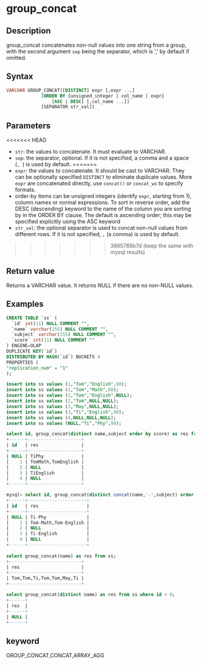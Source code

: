 # group_concat

## Description

group_concat concatenates non-null values into one string from a group, with the second argument `sep` being the separator, which is ',' by default if omitted.

## Syntax

```SQL
VARCHAR GROUP_CONCAT([DISTINCT] expr [,expr ...]
             [ORDER BY {unsigned_integer | col_name | expr}
                 [ASC | DESC] [,col_name ...]]
             [SEPARATOR str_val])
```

## Parameters

<<<<<<< HEAD
- `str`: the values to concatenate. It must evaluate to VARCHAR.
- `sep`: the separator, optional. If it is not specified, a comma and a space (`, `) is used by default.
=======
- `expr`: the values to concatenate. It should be cast to VARCHAR. They can be optionally specified `DISTINCT` to eliminate duplicate values. More `expr` are concatenated directly, use `concat()` or `concat_ws` to specify formats.
- order-by items can be unsigned integers (identify `expr`, starting from 1), column names or normal expressions. To sort in reverse order, add the DESC (descending) keyword to the name of the column you are sorting by in the ORDER BY clause. The default is ascending order; this may be specified explicitly using the ASC keyword
- `str_val`: the optional separator is used to concat non-null values from different rows. If it is not specified, `,` (a comma) is used by default.
>>>>>>> 3865788b7d (keep the same with mysql results)

## Return value

Returns a VARCHAR value. It returns NULL if there are no non-NULL values.

## Examples

```sql
CREATE TABLE `ss` (
  `id` int(11) NULL COMMENT "",
  `name` varchar(255) NULL COMMENT "",
  `subject` varchar(255) NULL COMMENT "",
  `score` int(11) NULL COMMENT ""
) ENGINE=OLAP
DUPLICATE KEY(`id`)
DISTRIBUTED BY HASH(`id`) BUCKETS 4
PROPERTIES (
"replication_num" = "1"
);

insert into ss values (1,"Tom","English",90);
insert into ss values (1,"Tom","Math",80);
insert into ss values (2,"Tom","English",NULL);
insert into ss values (2,"Tom",NULL,NULL);
insert into ss values (3,"May",NULL,NULL);
insert into ss values (3,"Ti","English",98);
insert into ss values (4,NULL,NULL,NULL);
insert into ss values (NULL,"Ti","Phy",98);
```

```sql
select id, group_concat(distinct name,subject order by score) as res from ss group by id order by id;
+------+--------------------+
| id   | res                |
+------+--------------------+
| NULL | TiPhy              |
|    1 | TomMath,TomEnglish |
|    2 | NULL               |
|    3 | TiEnglish          |
|    4 | NULL               |
+------+--------------------+

mysql> select id, group_concat(distinct concat(name,'-',subject) order by score) as res from ss group by id order by id;
+------+----------------------+
| id   | res                  |
+------+----------------------+
| NULL | Ti-Phy               |
|    1 | Tom-Math,Tom-English |
|    2 | NULL                 |
|    3 | Ti-English           |
|    4 | NULL                 |
+------+----------------------+
    
select group_concat(name) as res from ss;
+---------------------------+
| res                       |
+---------------------------+
| Tom,Tom,Ti,Tom,Tom,May,Ti |
+---------------------------+

select group_concat(distinct name) as res from ss where id < 0;
+------+
| res  |
+------+
| NULL |
+------+
```

## keyword

GROUP_CONCAT,CONCAT,ARRAY_AGG
